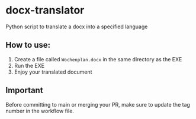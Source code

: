 # docx-translator

Python script to translate a docx into a specified language

## How to use:

1. Create a file called `Wochenplan.docx` in the same directory as the EXE
1. Run the EXE
1. Enjoy your translated document

## Important

Before committing to main or merging your PR, make sure to update the tag number in the workflow file.
